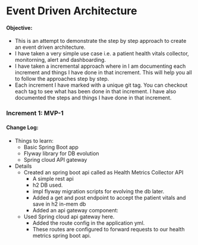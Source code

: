 # Event Driven Architecture

#### Objective:
* This is an attempt to demonstrate the step by step approach to create an event driven architecture. 
* I have taken a very simple use case i.e. a patient health vitals collector, monitorning, alert and dashboarding.
* I have taken a incremental approach where in I am documenting each increment and things I have done in that increment. This will help you all to follow the approaches step by step.
* Each increment I have marked with a unique git tag. You can checkout each tag to see what has been done in that increment. I have also documented the steps and things I have done in that increment.

### Increment 1: MVP-1
#### Change Log:
* Things to learn:
    * Basic Spring Boot app
    * Flyway library for DB evolution
    * Spring cloud API gateway
* Details
    * Created an spring boot api called as Health Metrics Collector API
        * A simple rest api
        * h2 DB used.
        * impl flyway migration scripts for evolving the db later.
        * Added a get and post endpoint to accept the patient vitals and save in h2 in-mem db
        * Added an api gateway component:
    * Used Spring cloud api gateway here.
        * Added the route config in the application yml.
        * These routes are configured to forward requests to our health metrics spring boot api.
